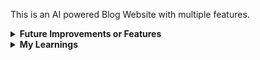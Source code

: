 This is an AI powered Blog Website with multiple features.

<details>
<summary><strong>Future Improvements or Features</strong></summary>
<br>
<details>
<summary><strong>Features</strong></summary>
<i>
1. Add Comment Feature via route '/user/actions/comment';
2. Add Text to AI Generated Image Feature via route '/ai/generate/image' 
</i>

</details>
<details>
<summary><strong>Improvements</strong></summary>
<i> Needs Improvement;
</i>

</details>
</details>



<details>
<summary><strong>My Learnings</strong></summary>
<br>
<details>
<summary><strong>explore about equals()</strong></summary>

No, equals() is not a standard, built-in JavaScript method that exists on all objects like toString() or hasOwnProperty().

The .equals() method you're using for comparing Mongoose ObjectIDs is a specific method added by the Mongoose library to its ObjectId type. It's part of the functionality Mongoose provides to simplify working with MongoDB's ObjectIDs in JavaScript applications.

</details>

<details>
<summary><strong>explore about checking and removing</strong></summary>
<em>error that got me stuck for a long time
</em>
<p>

```javascript
const idToRemoveOrAdd = id; // Assuming 'id' is a Mongoose ObjectId

// Check if the post is already liked by the user
const isLiked = req.user.liked_post.some((likedPostId) =>
  likedPostId.equals(idToRemoveOrAdd)
);

if (isLiked) {
  // If already liked, unlike the post
  req.user.liked_post = req.user.liked_post.filter(
    (likedPostId) => !likedPostId.equals(idToRemoveOrAdd)
  ); // Using filter() to create new array without specific id

  postsData.likes--;
  await req.user.save();
  await postsData.save();
  console.log(postsData.likes);
} else {
  // If not liked, like the post
  postsData.likes++;
  req.user.liked_post.push(postsData._id); // Adding the new liked post ID
  await req.user.save();
  await postsData.save();
  console.log(postsData.likes);
}
```

</p>

<i>this logic of code had eaten my whole day</i>

```javascript
const doExists = liked_post.some((checker) => checker.equals(id));

if (doExists) {
  postsData.likes--;

  req.user.liked_post = req.user.liked_post.filter(
    (data) => !data.equals(id) // it returns only those elements which returns 'true'
  );
  console.log(liked_post);
  console.log("abhi hua hai bhiaya: " + postsData.likes);
  await req.user.save();
  await postsData.save();
}
```

</details>

<details>
<summary><strong>explore about some()</strong></summary>
Think of the some() method like this:
Imagine you have a basket of different fruits, and you want to know if there's at least one red apple in it. You don't need to count how many, or find all of them – just a yes or no answer. 
That's what .some() does for arrays in JavaScript: 
You give it an array (your fruit basket).
You tell it what to look for (a red apple, or a condition like a number being greater than 50).
It goes through the items one by one.
As soon as it finds one item that matches your description, it says "Yes, there is one!" (returns true) and stops looking.
If it checks all items and finds none that match, then it says "No, there isn't one." (returns false). 
Example

```javascript
const fruits = ["apple", "banana", "orange", "grape"];

// Do we have at least one banana in the basket?
const hasBanana = fruits.some((fruit) => fruit === "banana");
console.log(hasBanana); // Output: true

// Do we have at least one kiwi in the basket?
const hasKiwi = fruits.some((fruit) => fruit === "kiwi");
console.log(hasKiwi); // Output: false
```

In the first example, "banana" is found, and true is returned. It doesn't need to check "orange" or "grape".
In the second example, all fruits are checked, but "kiwi" isn't found, so false is returned.`

</details>





</details>